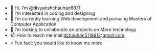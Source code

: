 - 👋 Hi, I’m @divyanshchauhan6871
- 👀 I’m interested in coding and designing
- 🌱 I’m currently learning Web development and pursuing Masters of Computer Application
- 💞️ I’m looking to collaborate on projects on Mern technology
- 📫 How to reach me mail:dchauhan511981@gmail.com
- ⚡ Fun fact: you would like to know me more

<!---
divyanshchauhan6871/divyanshchauhan6871 is a ✨ special ✨ repository because its `README.md` (this file) appears on your GitHub profile.
You can click the Preview link to take a look at your changes.
--->
